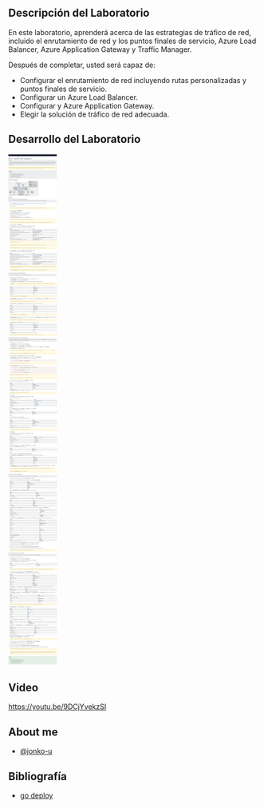 
## Descripción del Laboratorio
En este laboratorio, aprenderá acerca de las estrategias de tráfico de red, incluido el enrutamiento de red y los puntos finales de servicio, Azure Load Balancer, Azure Application Gateway y Traffic Manager.

Después de completar, usted será capaz de:

- Configurar el enrutamiento de red incluyendo rutas personalizadas y puntos finales de servicio.
- Configurar un Azure Load Balancer.
- Configurar y Azure Application Gateway.
- Elegir la solución de tráfico de red adecuada.


## Desarrollo del Laboratorio
![Logo](/AZ-104-Microsoft%20Azure%20Administrator/Lab%206%20-%20Implement%20Traffic%20Management/screenshots/Lab6.png)

## Video
https://youtu.be/9DCjYvekzSI

## About me
- [@jonko-u](https://github.com/jonko-u)

## Bibliografía

- [go deploy](https://lms.godeploy.it/)
